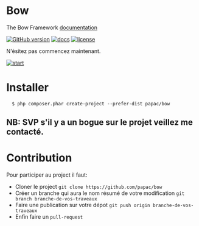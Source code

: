 # Bow
The Bow Framework [documentation](http://papac.github.com)

[![GitHub version](https://badge.fury.io/gh/papac%2Fbow.svg)](https://badge.fury.io/gh/papac%2Fbow)
[![docs](https://papac.github.com/docs)](https://papac.github.com/docs)
[![license](https://img.shields.io/github/license/mashape/apistatus.svg?maxAge=2592000)](https://github.com/papac/bow/blob/master/LICENSE)

N'ésitez pas commencez maintenant.

[![start](http://papac.github.com/public/img/1382900391.gif "start bow framework")](http://papac.github.com)

# Installer

```
  $ php composer.phar create-project --prefer-dist papac/bow
```

## NB: SVP s'il y a un bogue sur le projet veillez me contacté.

# Contribution

Pour participer au project il faut:

+ Cloner le project `git clone https://github.com/papac/bow`
+ Créer un branche qui aura le nom résumé de votre modification `git branch branche-de-vos-traveaux`
+ Faire une publication sur votre dépot `git push origin branche-de-vos-traveaux`
+ Enfin faire un `pull-request`
